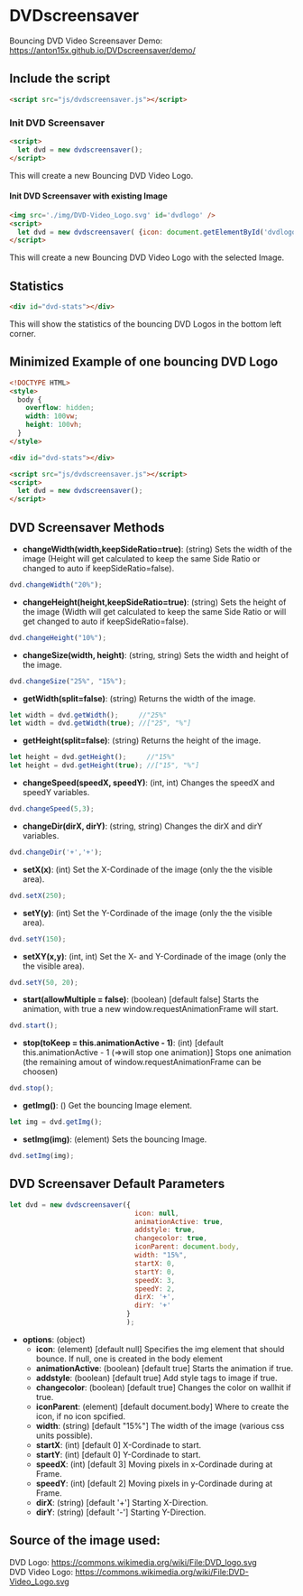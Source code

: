 # DVDscreensaver
Bouncing DVD Video Screensaver
Demo: https://anton15x.github.io/DVDscreensaver/demo/

## Include the script
```html
<script src="js/dvdscreensaver.js"></script>
```

### Init DVD Screensaver
```html
<script>
  let dvd = new dvdscreensaver();
</script>
```
This will create a new Bouncing DVD Video Logo.

#### Init DVD Screensaver with existing Image
```html
<img src='./img/DVD-Video_Logo.svg' id='dvdlogo' />
<script>
  let dvd = new dvdscreensaver( {icon: document.getElementById('dvdlogo'), } );
</script>
```
This will create a new Bouncing DVD Video Logo with the selected Image.

## Statistics
```html
<div id="dvd-stats"></div>
```
This will show the statistics of the bouncing DVD Logos in the bottom left corner.

## Minimized Example of one bouncing DVD Logo
```html
<!DOCTYPE HTML>
<style>
  body {
    overflow: hidden;
    width: 100vw;
    height: 100vh;
  }
</style>

<div id="dvd-stats"></div>

<script src="js/dvdscreensaver.js"></script>
<script>
  let dvd = new dvdscreensaver();
</script>
```


## DVD Screensaver Methods

* **changeWidth(width,keepSideRatio=true)**: (string) Sets the width of the image (Height will get calculated to keep the same Side Ratio or changed to auto if keepSideRatio=false).
```js
dvd.changeWidth("20%");
```
* **changeHeight(height,keepSideRatio=true)**: (string) Sets the height of the image (Width will get calculated to keep the same Side Ratio or will get changed to auto if keepSideRatio=false).
```js
dvd.changeHeight("10%");
```
* **changeSize(width, height)**: (string, string) Sets the width and height of the image.
```js
dvd.changeSize("25%", "15%");
```
* **getWidth(split=false)**: (string) Returns the width of the image.
```js
let width = dvd.getWidth();     //"25%"
let width = dvd.getWidth(true); //["25", "%"]
```
* **getHeight(split=false)**: (string) Returns the height of the image.
```js
let height = dvd.getHeight();     //"15%"
let height = dvd.getHeight(true); //["15", "%"]
```
* **changeSpeed(speedX, speedY)**: (int, int) Changes the speedX and speedY variables.
```js
dvd.changeSpeed(5,3);
```
* **changeDir(dirX, dirY)**: (string, string) Changes the dirX and dirY variables.
```js
dvd.changeDir('+','+');
```
* **setX(x)**: (int) Set the X-Cordinade of the image (only the the visible area).
```js
dvd.setX(250);
```
* **setY(y)**: (int) Set the Y-Cordinade of the image (only the the visible area).
```js
dvd.setY(150);
```
* **setXY(x,y)**: (int, int) Set the X- and Y-Cordinade of the image (only the the visible area).
```js
dvd.setY(50, 20);
```
* **start(allowMultiple = false)**: (boolean) [default false] Starts the animation, with true a new window.requestAnimationFrame will start.
```js
dvd.start();
```
* **stop(toKeep = this.animationActive - 1)**: (int) [default this.animationActive - 1 (=>will stop one animation)] Stops one animation (the remaining amout of window.requestAnimationFrame can be choosen)
```js
dvd.stop();
```
* **getImg()**: () Get the bouncing Image element.
```js
let img = dvd.getImg();
```
* **setImg(img)**: (element) Sets the bouncing Image.
```js
dvd.setImg(img);
```

## DVD Screensaver Default Parameters
```js
let dvd = new dvdscreensaver({
                               icon: null,
                               animationActive: true,
                               addstyle: true,
                               changecolor: true,
                               iconParent: document.body,
                               width: "15%",
                               startX: 0,
                               startY: 0,
                               speedX: 3,
                               speedY: 2,
                               dirX: '+',
                               dirY: '+'
							 }
                             );
```

 * **options**: (object)
   * **icon**: (element) [default null] Specifies the img element that should bounce. If null, one is created in the body element
   * **animationActive**: (boolean) [default true] Starts the animation if true.
   * **addstyle**: (boolean) [default true] Add style tags to image if true.
   * **changecolor**: (boolean) [default true] Changes the color on wallhit if true.
   * **iconParent**: (element) [default document.body] Where to create the icon, if no icon spcified.
   * **width**: (string) [default "15%"] The width of the image (various css units possible).
   * **startX**: (int) [default 0] X-Cordinade to start.
   * **startY**: (int) [default 0] Y-Cordinade to start.
   * **speedX**: (int) [default 3] Moving pixels in x-Cordinade during at Frame.
   * **speedY**: (int) [default 2] Moving pixels in y-Cordinade during at Frame.
   * **dirX**: (string) [default '+'] Starting X-Direction.
   * **dirY**: (string) [default '-'] Starting Y-Direction.

## Source of the image used:
DVD Logo: https://commons.wikimedia.org/wiki/File:DVD_logo.svg<br/>
DVD Video Logo: https://commons.wikimedia.org/wiki/File:DVD-Video_Logo.svg
